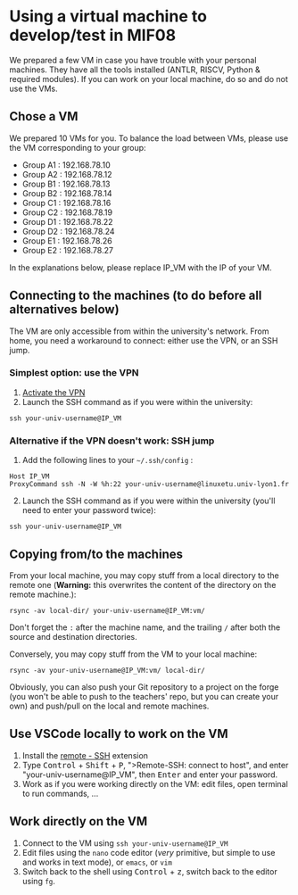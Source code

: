 # Using a virtual machine to develop/test in MIF08

We prepared a few VM in case you have trouble with your personal machines. They have all the tools installed (ANTLR, RISCV, Python & required modules). If you can work on your local machine, do so and do not use the VMs.

## Chose a VM

We prepared 10 VMs for you. To balance the load between VMs, please use the VM corresponding to your group:

* Group A1 : 192.168.78.10
* Group A2 : 192.168.78.12
* Group B1 : 192.168.78.13
* Group B2 : 192.168.78.14
* Group C1 : 192.168.78.16
* Group C2 : 192.168.78.19
* Group D1 : 192.168.78.22
* Group D2 : 192.168.78.24
* Group E1 : 192.168.78.26
* Group E2 : 192.168.78.27

In the explanations below, please replace IP_VM with the IP of your VM.

## Connecting to the machines (to do before all alternatives below)

The VM are only accessible from within the university's network. From home, you need a workaround to connect: either use the VPN, or an SSH jump.

### Simplest option: use the VPN

1. [Activate the VPN](https://documentation.univ-lyon1.fr/vpn/linux/)
2. Launch the SSH command as if you were within the university:
```
ssh your-univ-username@IP_VM
```

### Alternative if the VPN doesn't work: SSH jump

1. Add the following lines to your `~/.ssh/config` :
```
Host IP_VM
ProxyCommand ssh -N -W %h:22 your-univ-username@linuxetu.univ-lyon1.fr
```
2. Launch the SSH command as if you were within the university (you'll need to enter your password twice):
```
ssh your-univ-username@IP_VM
```

## Copying from/to the machines

From your local machine, you may copy stuff from a local directory to the remote one (**Warning:** this overwrites the content of the directory on the remote machine.):

```
rsync -av local-dir/ your-univ-username@IP_VM:vm/
```

Don't forget the `:` after the machine name, and the trailing `/` after both the source and destination directories.

Conversely, you may copy stuff from the VM to your local machine:

```
rsync -av your-univ-username@IP_VM:vm/ local-dir/
```

Obviously, you can also push your Git repository to a project on the forge (you won't be able to push to the teachers' repo, but you can create your own) and push/pull on the local and remote machines.

## Use VSCode locally to work on the VM

1. Install the [remote - SSH](https://marketplace.visualstudio.com/items?itemName=ms-vscode-remote.remote-ssh) extension
2. Type <kbd>Control</kbd> + <kbd>Shift</kbd> + <kbd>P</kbd>, ">Remote-SSH: connect to host", and enter "your-univ-username@IP_VM", then <kbd>Enter</kbd> and enter your password.
3. Work as if you were working directly on the VM: edit files, open terminal to run commands, ...

## Work directly on the VM

1. Connect to the VM using `ssh your-univ-username@IP_VM`
2. Edit files using the `nano` code editor (*very* primitive, but simple to use and works in text mode), or `emacs`, or `vim`
3. Switch back to the shell using <kbd>Control</kbd> + <kbd>z</kbd>, switch back to the editor using `fg`.
